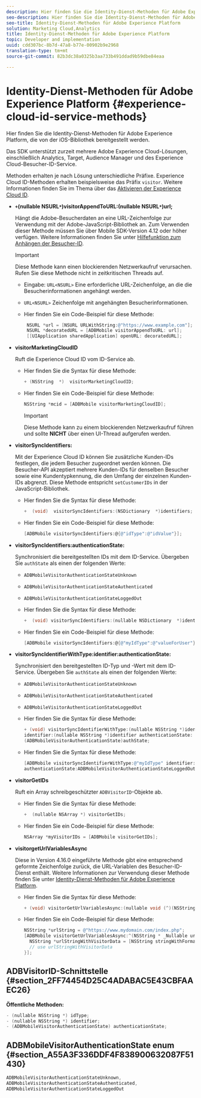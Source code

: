 ```yaml
---
description: Hier finden Sie die Identity-Dienst-Methoden für Adobe Experience Platform, die von der iOS-Bibliothek bereitgestellt werden.
seo-description: Hier finden Sie die Identity-Dienst-Methoden für Adobe Experience Platform, die von der iOS-Bibliothek bereitgestellt werden.
seo-title: Identity-Dienst-Methoden für Adobe Experience Platform
solution: Marketing Cloud,Analytics
title: Identity-Dienst-Methoden für Adobe Experience Platform
topic: Developer and implementation
uuid: cdd307bc-8b7d-47a8-b77e-00902b9e2968
translation-type: tm+mt
source-git-commit: 82b3dc38a0325b3aa733b491ddad9b59dbe84eaa

---
```



# Identity-Dienst-Methoden für Adobe Experience Platform {#experience-cloud-id-service-methods}

Hier finden Sie die Identity-Dienst-Methoden für Adobe Experience Platform, die von der iOS-Bibliothek bereitgestellt werden.

Das SDK unterstützt zurzeit mehrere Adobe Experience Cloud-Lösungen, einschließlich Analytics, Target, Audience Manager und des Experience Cloud-Besucher-ID-Service.

Methoden erhalten je nach Lösung unterschiedliche Präfixe. Experience Cloud ID-Methoden erhalten beispielsweise das Präfix `visitor`. Weitere Informationen finden Sie im Thema über das [Aktivieren der Experience Cloud ID](/help/ios/marketing-cloud/mcvid.md).

* **`+`(nullable NSURL`*`)visitorAppendToURL:(nullable NSURL`*`)url;**

   Hängt die Adobe-Besucherdaten an eine URL-Zeichenfolge zur Verwendung mit der Adobe-JavaScript-Bibliothek an. Zum Verwenden dieser Methode müssen Sie über Mobile SDK-Version 4.12 oder höher verfügen. Weitere Informationen finden Sie unter [Hilfefunktion zum Anhängen der Besucher-ID](https://docs.adobe.com/content/help/de-DE/id-service/using/id-service-api/methods/appendvisitorid.html).

   >[!IMPORTANT]
   >
   >Diese Methode kann einen blockierenden Netzwerkaufruf verursachen. Rufen Sie diese Methode nicht in zeitkritischen Threads auf.

   * Eingabe: `URL<NSURL>`
Eine erforderliche URL-Zeichenfolge, an die die Besucherinformationen angehängt werden.
   * `URL<NSURL>`
Zeichenfolge mit angehängten Besucherinformationen.

   * Hier finden Sie ein Code-Beispiel für diese Methode:

      ```objective-c
       NSURL *url = [NSURL URLWithString:@"https://www.example.com"];  
       NSURL *decoratedURL = [ADBMobile visitorAppendToURL: url];  
       [[UIApplication sharedApplication] openURL: decoratedURL];  
      ```

* **visitorMarketingCloudID**

   Ruft die Experience Cloud ID vom ID-Service ab.

   * Hier finden Sie die Syntax für diese Methode:

      ```objective-c
      + (NSString  *)  visitorMarketingCloudID;
      ```

   * Hier finden Sie ein Code-Beispiel für diese Methode:

      ```objective-c
      NSString *mcid = [ADBMobile visitorMarketingCloudID]; 
      ```

      >[!IMPORTANT]
      >
      >Diese Methode kann zu einem blockierenden Netzwerkaufruf führen und sollte **NICHT** über einen UI-Thread aufgerufen werden.

* **visitorSyncIdentifiers:**

   Mit der Experience Cloud ID können Sie zusätzliche Kunden-IDs festlegen, die jedem Besucher zugeordnet werden können. Die Besucher-API akzeptiert mehrere Kunden-IDs für denselben Besucher sowie eine Kundentypkennung, die den Umfang der einzelnen Kunden-IDs abgrenzt. Diese Methode entspricht `setCustomerIDs` in der JavaScript-Bibliothek.

   * Hier finden Sie die Syntax für diese Methode:

      ```objective-c
      +  (void)  visitorSyncIdentifiers:(NSDictionary  *)identifiers;
      ```

   * Hier finden Sie ein Code-Beispiel für diese Methode:

      ```objective-c
      [ADBMobile visitorSyncIdentifiers:@{@"idType":@"idValue"}];
      ```

* **visitorSyncIdentifiers:authenticationState:**

   Synchronisiert die bereitgestellten IDs mit dem ID-Service. Übergeben Sie `authState` als einen der folgenden Werte:

   * `ADBMobileVisitorAuthenticationStateUnknown`
   * `ADBMobileVisitorAuthenticationStateAuthenticated`
   * `ADBMobileVisitorAuthenticationStateLoggedOut`

   * Hier finden Sie die Syntax für diese Methode:

      ```objective-c
      +  (void) visitorSyncIdentifiers:(nullable NSDictionary  *)identifiers  authenticationState:(ADBMobileVisitorAuthenticationState)authState; 
      ```

   * Hier finden Sie ein Code-Beispiel für diese Methode:

      ```objective-c
      [ADBMobile visitorSyncIdentifiers:@{@"myIdType":@"valueForUser"}  authenticationState:ADBMobileVisitorAuthenticationStateAuthenticated]; 
      ```

* **visitorSyncIdentifierWithType:identifier:authenticationState:**

   Synchronisiert den bereitgestellten ID-Typ und -Wert mit dem ID-Service. Übergeben Sie `authState` als einen der folgenden Werte:

   * `ADBMobileVisitorAuthenticationStateUnknown`
   * `ADBMobileVisitorAuthenticationStateAuthenticated`
   * `ADBMobileVisitorAuthenticationStateLoggedOut`

   * Hier finden Sie die Syntax für diese Methode:

      ```objective-c
      + (void) visitorSyncIdentifierWithType:(nullable NSString *)identifierType  
      identifier:(nullable NSString *)identifier authenticationState:
      (ADBMobileVisitorAuthenticationState)authState; 
      ```

   * Hier finden Sie die Syntax für diese Methode:

      ```objective-c
      [ADBMobile visitorSyncIdentifierWithType:@"myIdType" identifier:@"valueForUser"  
      authenticationState:ADBMobileVisitorAuthenticationStateLoggedOut]; 
      ```

* **visitorGetIDs**

   Ruft ein Array schreibgeschützter `ADBVisitorID`-Objekte ab.

   * Hier finden Sie die Syntax für diese Methode:

      ```objective-c
      +  (nullable NSArray *) visitorGetIDs;
      ```

   * Hier finden Sie ein Code-Beispiel für diese Methode:

      ```objective-c
      NSArray *myVisitorIDs = [ADBMobile visitorGetIDs];
      ```

* **visitorgetUrlVariablesAsync**

   Diese in Version 4.16.0 eingeführte Methode gibt eine entsprechend geformte Zeichenfolge zurück, die URL-Variablen des Besucher-ID-Dienst enthält. Weitere Informationen zur Verwendung dieser Methode finden Sie unter [Identity-Dienst-Methoden für Adobe Experience Platform](/help/ios/reference/hybrid-app.md).

   * Hier finden Sie die Syntax für diese Methode:

      ```objectivec
      + (void) visitorGetUrlVariablesAsync:(nullable void (^)(NSString* __nullable urlVariables))callback;
      ```

   * Hier finden Sie ein Code-Beispiel für diese Methode:

      ```objectivec
      NSString *urlString = @"https://www.mydomain.com/index.php"; 
      [ADBMobile visitorGetUrlVariablesAsync:^(NSString * _Nullable urlVariables) { 
        NSString *urlStringWithVisitorData = [NSString stringWithFormat:@"%@?%@", urlString, urlVariables]; 
        // use urlStringWithVisitorData 
      }];
      ```

## ADBVisitorID-Schnittstelle {#section_2FF74454D25C4ADABAC5E43CBFAAEC26}

**Öffentliche Methoden:**

```objective-c
- (nullable NSString *) idType; 
- (nullable NSString *) identifier; 
- (ADBMobileVisitorAuthenticationState) authenticationState; 
```

## ADBMobileVisitorAuthenticationState enum {#section_A55A3F336DDF4F838900632087F51430}

```objective-c
ADBMobileVisitorAuthenticationStateUnknown, 
ADBMobileVisitorAuthenticationStateAuthenticated, 
ADBMobileVisitorAuthenticationStateLoggedOut
```

